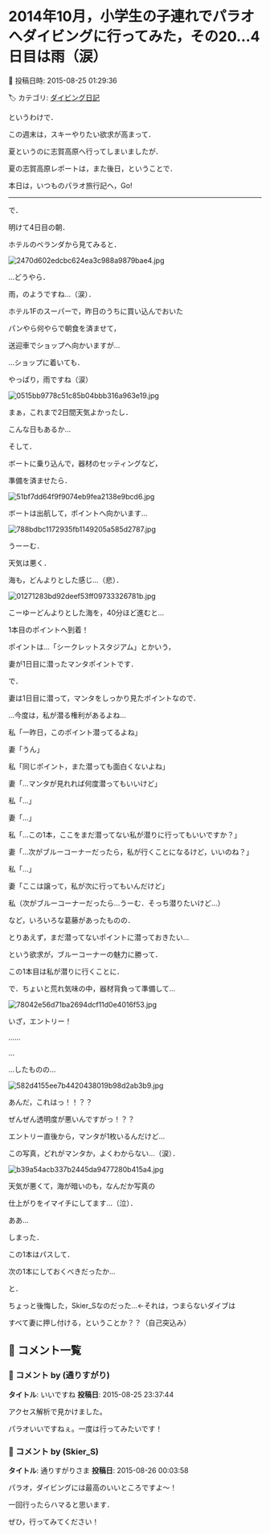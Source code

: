 # 2014年10月，小学生の子連れでパラオへダイビングに行ってみた，その20…4日目は雨（涙）

📅 投稿日時: 2015-08-25 01:29:36

🏷️ カテゴリ: [ダイビング日記](ce3a7a8d424d112fce83ee85c81a0e344.md)

というわけで．


この週末は，スキーやりたい欲求が高まって．


夏というのに志賀高原へ行ってしまいましたが．


夏の志賀高原レポートは，また後日，ということで．





本日は，いつものパラオ旅行記へ，Go!


---





で．


明けて4日目の朝．





ホテルのベランダから見てみると．




![2470d602edcbc624ea3c988a9879bae4.jpg](images/2470d602edcbc624ea3c988a9879bae4.jpg)




…どうやら．


雨，のようですね…（涙）．





ホテル1Fのスーパーで，昨日のうちに買い込んでおいた


パンやら何やらで朝食を済ませて，


送迎車でショップへ向かいますが…





…ショップに着いても．


やっぱり，雨ですね（涙）




![0515bb9778c51c85b04bbb316a963e19.jpg](images/0515bb9778c51c85b04bbb316a963e19.jpg)




まぁ，これまで2日間天気よかったし．


こんな日もあるか…





そして．


ボートに乗り込んで，器材のセッティングなど，


準備を済ませたら．




![51bf7dd64f9f9074eb9fea2138e9bcd6.jpg](images/51bf7dd64f9f9074eb9fea2138e9bcd6.jpg)




ボートは出航して，ポイントへ向かいます…




![788bdbc1172935fb1149205a585d2787.jpg](images/788bdbc1172935fb1149205a585d2787.jpg)




うーーむ．


天気は悪く．


海も，どんよりとした感じ…（悲）．




![01271283bd92deef53ff09733326781b.jpg](images/01271283bd92deef53ff09733326781b.jpg)




こーゆーどんよりとした海を，40分ほど進むと…


1本目のポイントへ到着！


ポイントは…「シークレットスタジアム」とかいう，


妻が1日目に潜ったマンタポイントです．





で．


妻は1日目に潜って，マンタをしっかり見たポイントなので．


…今度は，私が潜る権利があるよね…





私「一昨日，このポイント潜ってるよね」





妻「うん」





私「同じポイント，また潜っても面白くないよね」





妻「…マンタが見れれば何度潜ってもいいけど」





私「…」





妻「…」





私「…この1本，ここをまだ潜ってない私が潜りに行ってもいいですか？」





妻「…次がブルーコーナーだったら，私が行くことになるけど，いいのね？」





私「…」





妻「ここは譲って，私が次に行ってもいんだけど」





私（次がブルーコーナーだったら…うーむ．そっち潜りたいけど…）





など，いろいろな葛藤があったものの．


とりあえず，まだ潜ってないポイントに潜っておきたい…


という欲求が，ブルーコーナーの魅力に勝って．


この1本目は私が潜りに行くことに．





で．ちょいと荒れ気味の中，器材背負って準備して…




![78042e56d71ba2694dcf11d0e4016f53.jpg](images/78042e56d71ba2694dcf11d0e4016f53.jpg)







いざ，エントリー！


……


…


…したものの…




![582d4155ee7b4420438019b98d2ab3b9.jpg](images/582d4155ee7b4420438019b98d2ab3b9.jpg)




あんだ，これはっ！！？？


ぜんぜん透明度が悪いんですがっ！？？





エントリー直後から，マンタが1枚いるんだけど…


この写真，どれがマンタか，よくわからない…（涙）．




![b39a54acb337b2445da9477280b415a4.jpg](images/b39a54acb337b2445da9477280b415a4.jpg)




天気が悪くて，海が暗いのも，なんだか写真の


仕上がりをイマイチにしてます…（泣）．





ああ…


しまった．


この1本はパスして．


次の1本にしておくべきだったか…





と．


ちょっと後悔した，Skier_Sなのだった…←それは，つまらないダイブは


すべて妻に押し付ける，ということか？？（自己突込み）

## 💬 コメント一覧

### 💬 コメント by (通りすがり)
**タイトル**: いいですね
**投稿日**: 2015-08-25 23:37:44

アクセス解析で見かけました。

パラオいいですねぇ。一度は行ってみたいです！

### 💬 コメント by (Skier_S)
**タイトル**: 通りすがりさま
**投稿日**: 2015-08-26 00:03:58

パラオ，ダイビングには最高のいいところですよ～！

一回行ったらハマると思います．

ぜひ，行ってみてください！

